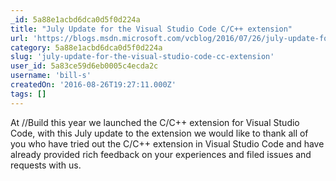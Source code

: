 ```yaml
---
_id: 5a88e1acbd6dca0d5f0d224a
title: "July Update for the Visual Studio Code C/C++ extension"
url: 'https://blogs.msdn.microsoft.com/vcblog/2016/07/26/july-update-for-the-visual-studio-code-cc-extension/'
category: 5a88e1acbd6dca0d5f0d224a
slug: 'july-update-for-the-visual-studio-code-cc-extension'
user_id: 5a83ce59d6eb0005c4ecda2c
username: 'bill-s'
createdOn: '2016-08-26T19:27:11.000Z'
tags: []
---
```


At //Build this year we launched the C/C++ extension for Visual Studio Code, with this July update to the extension we would like to thank all of you who have tried out the C/C++ extension in Visual Studio Code and have already provided rich feedback on your experiences and filed issues and requests with us.
